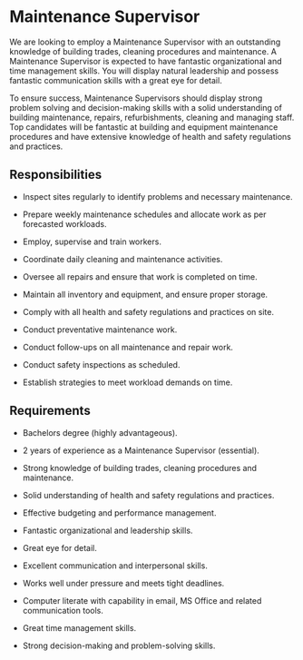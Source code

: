 # Maintenance Supervisor

We are looking to employ a Maintenance Supervisor with an outstanding knowledge of building trades, cleaning procedures and maintenance. A Maintenance Supervisor is expected to have fantastic organizational and time management skills. You will display natural leadership and possess fantastic communication skills with a great eye for detail.

To ensure success, Maintenance Supervisors should display strong problem solving and decision-making skills with a solid understanding of building maintenance, repairs, refurbishments, cleaning and managing staff. Top candidates will be fantastic at building and equipment maintenance procedures and have extensive knowledge of health and safety regulations and practices.

## Responsibilities

* Inspect sites regularly to identify problems and necessary maintenance.

* Prepare weekly maintenance schedules and allocate work as per forecasted workloads.

* Employ, supervise and train workers.

* Coordinate daily cleaning and maintenance activities.

* Oversee all repairs and ensure that work is completed on time.

* Maintain all inventory and equipment, and ensure proper storage.

* Comply with all health and safety regulations and practices on site.

* Conduct preventative maintenance work.

* Conduct follow-ups on all maintenance and repair work.

* Conduct safety inspections as scheduled.

* Establish strategies to meet workload demands on time.

## Requirements

* Bachelors degree (highly advantageous).

* 2 years of experience as a Maintenance Supervisor (essential).

* Strong knowledge of building trades, cleaning procedures and maintenance.

* Solid understanding of health and safety regulations and practices.

* Effective budgeting and performance management.

* Fantastic organizational and leadership skills.

* Great eye for detail.

* Excellent communication and interpersonal skills.

* Works well under pressure and meets tight deadlines.

* Computer literate with capability in email, MS Office and related communication tools.

* Great time management skills.

* Strong decision-making and problem-solving skills.

